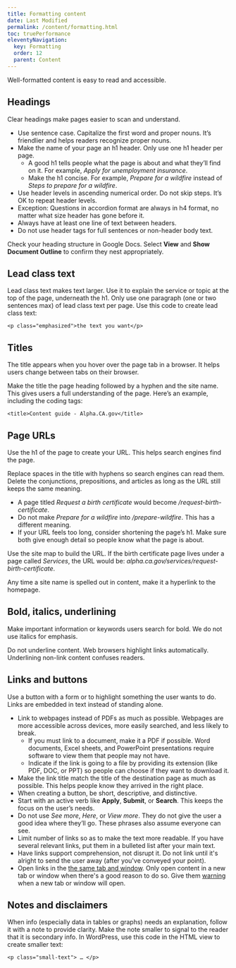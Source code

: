 ```yaml
---
title: Formatting content
date: Last Modified
permalink: /content/formatting.html
toc: truePerformance
eleventyNavigation:
  key: Formatting
  order: 12
  parent: Content
---
```


Well-formatted content is easy to read and accessible.

## Headings
Clear headings make pages easier to scan and understand.

* Use sentence case. Capitalize the first word and proper nouns. It’s friendlier and helps readers recognize proper nouns.
* Make the name of your page an h1 header. Only use one h1 header per page.
  * A good h1 tells people what the page is about and what they’ll find on it. For example, _Apply for unemployment insurance_.
  * Make the h1 concise. For example, _Prepare for a wildfire_ instead of _Steps to prepare for a wildfire_.
* Use header levels in ascending numerical order. Do not skip steps. It’s OK to repeat header levels.
* Exception: Questions in accordion format are always in h4 format, no matter what size header has gone before it.
* Always have at least one line of text between headers.
* Do not use header tags for full sentences or non-header body text.

Check your heading structure in Google Docs. Select **View** and **Show Document Outline** to confirm they nest appropriately.

## Lead class text
Lead class text makes text larger. Use it to explain the service or topic at the top of the page, underneath the h1. Only use one paragraph (one or two sentences max) of lead class text per page. Use this code to create lead class text:

```
<p class="emphasized">the text you want</p>
```

## Titles
The title appears when you hover over the page tab in a browser. It helps users change between tabs on their browser.

Make the title the page heading followed by a hyphen and the site name. This gives users a full understanding of the page. Here’s an example, including the coding tags: 

```
<title>Content guide - Alpha.CA.gov</title>
```

## Page URLs
Use the h1 of the page to create your URL. This helps search engines find the page.

Replace spaces in the title with hyphens so search engines can read them. Delete the conjunctions, prepositions, and articles as long as the URL still keeps the same meaning.
* A page titled _Request a birth certificate_ would become _/request-birth-certificate_.
* Do not make _Prepare for a wildfire_ into _/prepare-wildfire_. This has a different meaning.
* If your URL feels too long, consider shortening the page’s h1. Make sure both give enough detail so people know what the page is about.

Use the site map to build the URL. If the birth certificate page lives under a page called _Services_, the URL would be: _alpha.ca.gov/services/request-birth-certificate_.

Any time a site name is spelled out in content, make it a hyperlink to the homepage.

## Bold, italics, underlining
Make important information or keywords users search for bold. We do not use italics for emphasis.

Do not underline content. Web browsers highlight links automatically. Underlining non-link content confuses readers.

## Links and buttons
Use a button with a form or to highlight something the user wants to do. Links are embedded in text instead of standing alone.

* Link to webpages instead of PDFs as much as possible. Webpages are more accessible across devices, more easily searched, and less likely to break.
  * If you must link to a document, make it a PDF if possible. Word documents, Excel sheets, and PowerPoint presentations require software to view them that people may not have.
  * Indicate if the link is going to a file by providing its extension (like PDF, DOC, or PPT) so people can choose if they want to download it.
* Make the link title match the title of the destination page as much as possible. This helps people know they arrived in the right place.
* When creating a button, be short, descriptive, and distinctive.
* Start with an active verb like **Apply**, **Submit**, or **Search**. This keeps the focus on the user’s needs.
* Do not use _See more_, _Here_, or _View more_. They do not give the user a good idea where they’ll go. These phrases also assume everyone can see.
* Limit number of links so as to make the text more readable. If you have several relevant links, put them in a bulleted list after your main text.
* Have links support comprehension, not disrupt it. Do not link until it's alright to send the user away (after you've conveyed your point).
* Open links in the [the same tab and window](https://www.w3.org/TR/WCAG20-TECHS/G200.html). Only open content in a new tab or window when there's a good reason to do so. Give them [warning](https://www.w3.org/TR/WCAG20-TECHS/G201.html) when a new tab or window will open.

## Notes and disclaimers
When info (especially data in tables or graphs) needs an explanation, follow it with a note to provide clarity. Make the note smaller to signal to the reader that it is secondary info. In WordPress, use this code in the HTML view to create smaller text:

```
<p class="small-text"> … </p>
```
